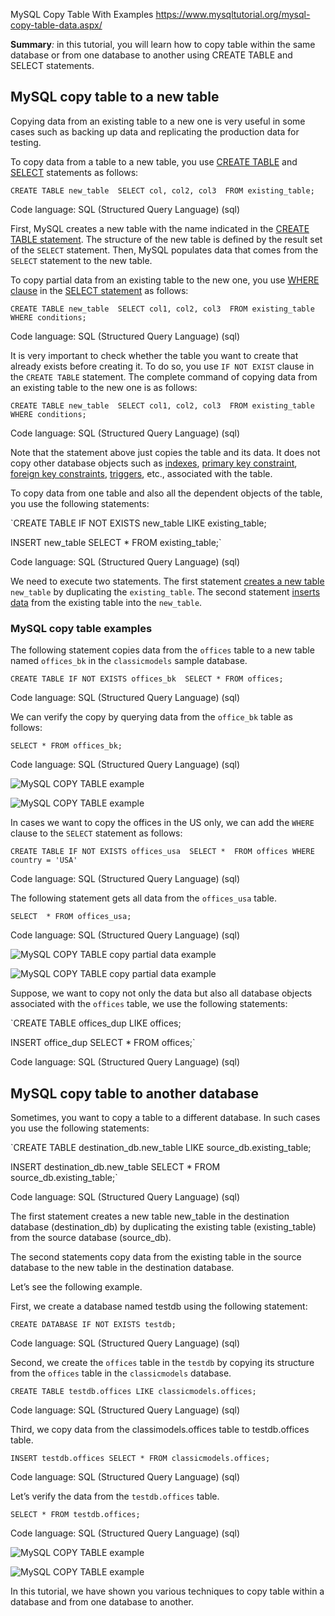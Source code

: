 MySQL Copy Table With Examples
https://www.mysqltutorial.org/mysql-copy-table-data.aspx/

**Summary**_:_ in this tutorial, you will learn how to copy table within the same database or from one database to another using CREATE TABLE and SELECT statements.

## MySQL copy table to a new table

Copying data from an existing table to a new one is very useful in some cases such as backing up data and replicating the production data for testing.

To copy data from a table to a new table, you use [CREATE TABLE](https://www.mysqltutorial.org/mysql-create-table/) and [SELECT](https://www.mysqltutorial.org/mysql-select-statement-query-data.aspx) statements as follows:

`CREATE TABLE new_table 
SELECT col, col2, col3 
FROM
    existing_table;`

Code language: SQL (Structured Query Language) (sql)

First, MySQL creates a new table with the name indicated in the [CREATE TABLE statement](https://www.mysqltutorial.org/mysql-create-table/ "MySQL Create Table"). The structure of the new table is defined by the result set of the `SELECT` statement. Then, MySQL populates data that comes from the `SELECT` statement to the new table.

To copy partial data from an existing table to the new one, you use [WHERE clause](https://www.mysqltutorial.org/mysql-where/ "MySQL WHERE") in the [SELECT statement](https://www.mysqltutorial.org/mysql-select-statement-query-data.aspx "MySQL SELECT") as follows:

`CREATE TABLE new_table 
SELECT col1, col2, col3 
FROM
    existing_table
WHERE
    conditions;`

Code language: SQL (Structured Query Language) (sql)

It is very important to check whether the table you want to create that already exists before creating it. To do so, you use `IF NOT EXIST` clause in the `CREATE TABLE` statement. The complete command of copying data from an existing table to the new one is as follows:

`CREATE TABLE new_table 
SELECT col1, col2, col3 
FROM
    existing_table
WHERE
    conditions;`

Code language: SQL (Structured Query Language) (sql)

Note that the statement above just copies the table and its data. It does not copy other database objects such as [indexes](https://www.mysqltutorial.org/mysql-index/mysql-create-index/), [primary key constraint](https://www.mysqltutorial.org/mysql-primary-key/), [foreign key constraints](https://www.mysqltutorial.org/mysql-foreign-key/), [triggers](https://www.mysqltutorial.org/mysql-triggers.aspx), etc., associated with the table.

To copy data from one table and also all the dependent objects of the table, you use the following statements:

`CREATE TABLE IF NOT EXISTS new_table LIKE existing_table;

INSERT new_table
SELECT * FROM existing_table;`

Code language: SQL (Structured Query Language) (sql)

We need to execute two statements. The first statement [creates a new table](https://www.mysqltutorial.org/mysql-create-table/) `new_table` by duplicating the `existing_table`. The second statement [inserts data](https://www.mysqltutorial.org/mysql-insert-statement.aspx) from the existing table into the `new_table`.

### MySQL copy table examples

The following statement copies data from the `offices` table to a new table named `offices_bk` in the `classicmodels` sample database.

`CREATE TABLE IF NOT EXISTS offices_bk 
SELECT * FROM
    offices;`

Code language: SQL (Structured Query Language) (sql)

We can verify the copy by querying data from the `office_bk` table as follows:

`SELECT
    *
FROM
    offices_bk;`

Code language: SQL (Structured Query Language) (sql)

![MySQL COPY TABLE example](https://sp.mysqltutorial.org/wp-content/uploads/2009/12/MySQL-COPY-TABLE-example.jpg)

![MySQL COPY TABLE example](https://sp.mysqltutorial.org/wp-content/uploads/2009/12/MySQL-COPY-TABLE-example.jpg)

In cases we want to copy the offices in the US only, we can add the `WHERE` clause to the `SELECT` statement as follows:

`CREATE TABLE IF NOT EXISTS offices_usa 
SELECT * 
FROM
    offices
WHERE
    country = 'USA'`

Code language: SQL (Structured Query Language) (sql)

The following statement gets all data from the `offices_usa` table.

`SELECT 
    *
FROM
    offices_usa;`

Code language: SQL (Structured Query Language) (sql)

![MySQL COPY TABLE copy partial data example](https://sp.mysqltutorial.org/wp-content/uploads/2009/12/MySQL-COPY-TABLE-copy-partial-data-example.jpg)

![MySQL COPY TABLE copy partial data example](https://sp.mysqltutorial.org/wp-content/uploads/2009/12/MySQL-COPY-TABLE-copy-partial-data-example.jpg)

Suppose, we want to copy not only the data but also all database objects associated with the `offices` table, we use the following statements:

`CREATE TABLE offices_dup LIKE offices;

INSERT office_dup
SELECT * FROM offices;`

Code language: SQL (Structured Query Language) (sql)

## MySQL copy table to another database

Sometimes, you want to copy a table to a different database. In such cases you use the following statements:

`CREATE TABLE destination_db.new_table 
LIKE source_db.existing_table;

INSERT destination_db.new_table 
SELECT *
FROM source_db.existing_table;`

Code language: SQL (Structured Query Language) (sql)

The first statement creates a new table new\_table in the destination database (destination\_db) by duplicating the existing table (existing\_table) from the source database (source\_db).

The second statements copy data from the existing table in the source database to the new table in the destination database.

Let’s see the following example.

First, we create a database named testdb using the following statement:

`CREATE DATABASE IF NOT EXISTS testdb;`

Code language: SQL (Structured Query Language) (sql)

Second, we create the `offices` table in the `testdb` by copying its structure from the `offices` table in the `classicmodels` database.

`CREATE TABLE testdb.offices LIKE classicmodels.offices;`

Code language: SQL (Structured Query Language) (sql)

Third, we copy data from the classimodels.offices table to testdb.offices table.

`INSERT testdb.offices
SELECT *
FROM classicmodels.offices;`

Code language: SQL (Structured Query Language) (sql)

Let’s verify the data from the `testdb.offices` table.

`SELECT
    *
FROM
    testdb.offices;`

Code language: SQL (Structured Query Language) (sql)

![MySQL COPY TABLE example](https://sp.mysqltutorial.org/wp-content/uploads/2009/12/MySQL-COPY-TABLE-example.jpg)

![MySQL COPY TABLE example](https://sp.mysqltutorial.org/wp-content/uploads/2009/12/MySQL-COPY-TABLE-example.jpg)

In this tutorial, we have shown you various techniques to copy table within a database and from one database to another.